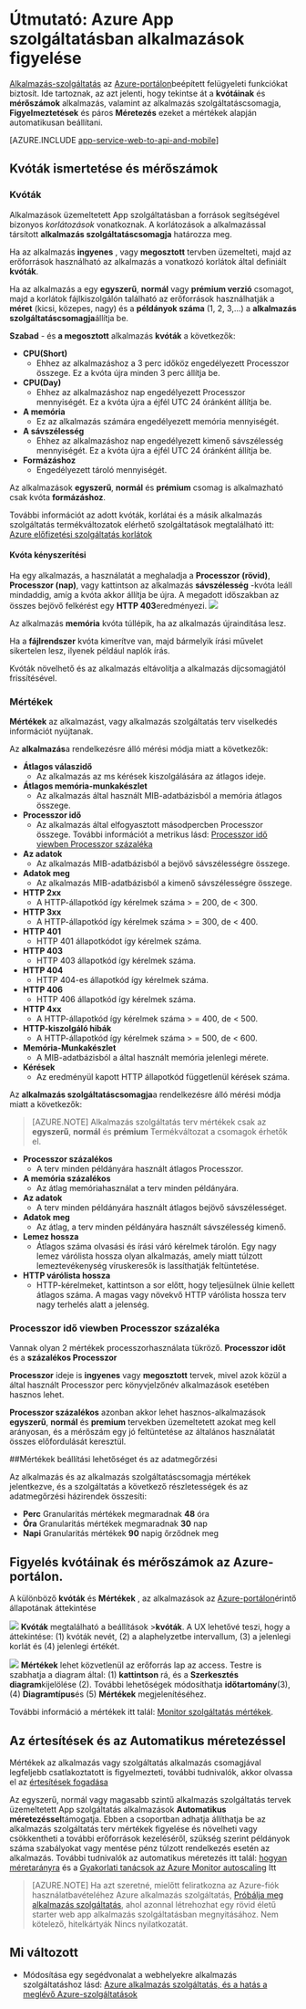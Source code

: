 <properties
    pageTitle="Azure App szolgáltatásban alkalmazásainak figyelése"
    description="Megtudhatja, hogy miként figyelheti az alkalmazások Azure App szolgáltatásban az Azure portál használatával."
    services="app-service"
    documentationCenter=""
    authors="btardif"
    manager="wpickett"
    editor="mollybos"/>

<tags
    ms.service="app-service"
    ms.workload="na"
    ms.tgt_pltfrm="na"
    ms.devlang="na"
    ms.topic="article"
    ms.date="09/07/2016"
    ms.author="byvinyal"/>

# <a name="how-to-monitor-apps-in-azure-app-service"></a>Útmutató: Azure App szolgáltatásban alkalmazások figyelése

[Alkalmazás-szolgáltatás](http://go.microsoft.com/fwlink/?LinkId=529714) az [Azure-portálon](https://portal.azure.com)beépített felügyeleti funkciókat biztosít.
Ide tartoznak, az azt jelenti, hogy tekintse át a **kvótáinak** és **mérőszámok** alkalmazás, valamint az alkalmazás szolgáltatáscsomagja, **Figyelmeztetések** és páros **Méretezés** ezeket a mértékek alapján automatikusan beállítani.

[AZURE.INCLUDE [app-service-web-to-api-and-mobile](../../includes/app-service-web-to-api-and-mobile.md)]

## <a name="understanding-quotas-and-metrics"></a>Kvóták ismertetése és mérőszámok

### <a name="quotas"></a>Kvóták

Alkalmazások üzemeltetett App szolgáltatásban a források segítségével bizonyos *korlátozások* vonatkoznak. A korlátozások a alkalmazással társított **alkalmazás szolgáltatáscsomagja** határozza meg.

Ha az alkalmazás **ingyenes** , vagy **megosztott** tervben üzemelteti, majd az erőforrások használható az alkalmazás a vonatkozó korlátok által definiált **kvóták**.

Ha az alkalmazás a egy **egyszerű**, **normál** vagy **prémium verzió** csomagot, majd a korlátok fájlkiszolgálón található az erőforrások használhatják a **méret** (kicsi, közepes, nagy) és a **példányok száma** (1, 2, 3,...) a **alkalmazás szolgáltatáscsomagja**állítja be.

**Szabad** - és **a megosztott** alkalmazás **kvóták** a következők:

* **CPU(Short)**
   * Ehhez az alkalmazáshoz a 3 perc időköz engedélyezett Processzor összege. Ez a kvóta újra minden 3 perc állítja be.
* **CPU(Day)**
   * Ehhez az alkalmazáshoz nap engedélyezett Processzor mennyiségét. Ez a kvóta újra a éjfél UTC 24 óránként állítja be.
* **A memória**
   * Ez az alkalmazás számára engedélyezett memória mennyiségét.
* **A sávszélesség**
   * Ehhez az alkalmazáshoz nap engedélyezett kimenő sávszélesség mennyiségét.
   Ez a kvóta újra a éjfél UTC 24 óránként állítja be.
* **Formázáshoz**
   * Engedélyezett tároló mennyiségét.

Az alkalmazások **egyszerű**, **normál** és **prémium** csomag is alkalmazható csak kvóta **formázáshoz**.

További információt az adott kvóták, korlátai és a másik alkalmazás szolgáltatás termékváltozatok elérhető szolgáltatások megtalálható itt: [Azure előfizetési szolgáltatás korlátok](../azure-subscription-service-limits.md#app-service-limits)

#### <a name="quota-enforcement"></a>Kvóta kényszerítési

Ha egy alkalmazás, a használatát a meghaladja a **Processzor (rövid)**, **Processzor (nap)**, vagy kattintson az alkalmazás **sávszélesség** -kvóta leáll mindaddig, amíg a kvóta akkor állítja be újra. A megadott időszakban az összes bejövő felkérést egy **HTTP 403**eredményezi.
![][http403]

Az alkalmazás **memória** kvóta túllépik, ha az alkalmazás újraindítása lesz.

Ha a **fájlrendszer** kvóta kimerítve van, majd bármelyik írási művelet sikertelen lesz, ilyenek például naplók írás.

Kvóták növelhető és az alkalmazás eltávolítja a alkalmazás díjcsomagjától frissítésével.

### <a name="metrics"></a>Mértékek

**Mértékek** az alkalmazást, vagy alkalmazás szolgáltatás terv viselkedés információt nyújtanak.

Az **alkalmazás**a rendelkezésre álló mérési módja miatt a következők:

* **Átlagos válaszidő**
   * Az alkalmazás az ms kérések kiszolgálására az átlagos ideje.
* **Átlagos memória-munkakészlet**
   * Az alkalmazás által használt MIB-adatbázisból a memória átlagos összege.
* **Processzor idő**
   * Az alkalmazás által elfogyasztott másodpercben Processzor összege. További információt a metrikus lásd: [Processzor idő viewben Processzor százaléka](#cpu-time-vs-cpu-percentage)
* **Az adatok**
   * Az alkalmazás MIB-adatbázisból a bejövő sávszélességre összege.
* **Adatok meg**
   * Az alkalmazás MIB-adatbázisból a kimenő sávszélességre összege.
* **HTTP 2xx**
   * A HTTP-állapotkód így kérelmek száma > = 200, de < 300.
* **HTTP 3xx**
   * A HTTP-állapotkód így kérelmek száma > = 300, de < 400.
* **HTTP 401**
   * HTTP 401 állapotkódot így kérelmek száma.
* **HTTP 403**
   * HTTP 403 állapotkód így kérelmek száma.
* **HTTP 404**
   * HTTP 404-es állapotkód így kérelmek száma.
* **HTTP 406**
   * HTTP 406 állapotkód így kérelmek száma.
* **HTTP 4xx**
   * A HTTP-állapotkód így kérelmek száma > = 400, de < 500.
* **HTTP-kiszolgáló hibák**
   * A HTTP-állapotkód így kérelmek száma > = 500, de < 600.
* **Memória-Munkakészlet**
   * A MIB-adatbázisból a által használt memória jelenlegi mérete.
* **Kérések**
   * Az eredményül kapott HTTP állapotkód függetlenül kérések száma.

Az **alkalmazás szolgáltatáscsomagja**a rendelkezésre álló mérési módja miatt a következők:

>[AZURE.NOTE] Alkalmazás szolgáltatás terv mértékek csak az **egyszerű**, **normál** és **prémium** Termékváltozat a csomagok érhetők el.

* **Processzor százalékos**
   * A terv minden példányára használt átlagos Processzor.
* **A memória százalékos**
   * Az átlag memóriahasználat a terv minden példányára.
* **Az adatok**
   * A terv minden példányára használt átlagos bejövő sávszélességet.
* **Adatok meg**
   * Az átlag, a terv minden példányára használt sávszélesség kimenő.
* **Lemez hossza**
   * Átlagos száma olvasási és írási váró kérelmek tárolón. Egy nagy lemez várólista hossza olyan alkalmazás, amely miatt túlzott lemeztevékenység víruskeresők is lassíthatják feltüntetése.
* **HTTP várólista hossza**
   * HTTP-kérelmeket, kattintson a sor előtt, hogy teljesülnek ülnie kellett átlagos száma. A magas vagy növekvő HTTP várólista hossza terv nagy terhelés alatt a jelenség.

### <a name="cpu-time-vs-cpu-percentage"></a>Processzor idő viewben Processzor százaléka
<!-- To do: Fix Anchor (#CPU-time-vs.-CPU-percentage) -->

Vannak olyan 2 mértékek processzorhasználata tükröző. **Processzor időt** és a **százalékos Processzor**

**Processzor** ideje is **ingyenes** vagy **megosztott** tervek, mivel azok közül a által használt Processzor perc könyvjelzőnév alkalmazások esetében hasznos lehet.

**Processzor százalékos** azonban akkor lehet hasznos-alkalmazások **egyszerű**, **normál** és **premium** tervekben üzemeltetett azokat meg kell arányosan, és a mérőszám egy jó feltüntetése az általános használatát összes előfordulását keresztül.

##<a name="metrics-granularity-and-retention-policy"></a>Mértékek beállítási lehetőséget és az adatmegőrzési

Az alkalmazás és az alkalmazás szolgáltatáscsomagja mértékek jelentkezve, és a szolgáltatás a következő részletességek és az adatmegőrzési házirendek összesíti:

 * **Perc** Granularitás mértékek megmaradnak **48** óra
 * **Óra** Granularitás mértékek megmaradnak **30** nap
 * **Napi** Granularitás mértékek **90** napig őrződnek meg

## <a name="monitoring-quotas-and-metrics-in-the-azure-portal"></a>Figyelés kvótáinak és mérőszámok az Azure-portálon.

A különböző **kvóták** és **Mértékek** , az alkalmazások az [Azure-portálon](https://portal.azure.com)érintő állapotának áttekintése

![][quotas]
**Kvóták** megtalálható a beállítások >**kvóták**. A UX lehetővé teszi, hogy a áttekintése: (1) kvóták nevét, (2) a alaphelyzetbe intervallum, (3) a jelenlegi korlát és (4) jelenlegi értékét.

![][metrics]
**Mértékek** lehet közvetlenül az erőforrás lap az access. Testre is szabhatja a diagram által: (1) **kattintson** rá, és a **Szerkesztés diagram**kijelölése (2).
További lehetőségek módosíthatja **időtartomány**(3), (4) **Diagramtípus**és (5) **Mértékek** megjelenítéséhez.  

További információ a mértékek itt talál: [Monitor szolgáltatás mértékek](../monitoring-and-diagnostics/insights-how-to-customize-monitoring.md).

## <a name="alerts-and-autoscale"></a>Az értesítések és az Automatikus méretezéssel
Mértékek az alkalmazás vagy szolgáltatás alkalmazás csomagjával legfeljebb csatlakoztatott is figyelmezteti, további tudnivalók, akkor olvassa el az [értesítések fogadása](../monitoring-and-diagnostics/insights-receive-alert-notifications.md)

Az egyszerű, normál vagy magasabb szintű alkalmazás szolgáltatás tervek üzemeltetett App szolgáltatás alkalmazások **Automatikus méretezéssel**támogatja. Ebben a csoportban adhatja állíthatja be az alkalmazás szolgáltatás terv mértékek figyelése és növelheti vagy csökkentheti a további erőforrások kezeléséről, szükség szerint példányok száma szabályokat vagy mentése pénz túlzott rendelkezés esetén az alkalmazás. További tudnivalók az automatikus méretezés itt talál: [hogyan méretarányra](../monitoring-and-diagnostics/insights-how-to-scale.md) és a [Gyakorlati tanácsok az Azure Monitor autoscaling](../monitoring-and-diagnostics/insights-autoscale-best-practices.md) Itt

>[AZURE.NOTE] Ha azt szeretné, mielőtt feliratkozna az Azure-fiók használatbavételéhez Azure alkalmazás szolgáltatás, [Próbálja meg alkalmazás szolgáltatás](http://go.microsoft.com/fwlink/?LinkId=523751), ahol azonnal létrehozhat egy rövid életű starter web app alkalmazás szolgáltatásban megnyitásához. Nem kötelező, hitelkártyák Nincs nyilatkozatát.

## <a name="whats-changed"></a>Mi változott
* Módosítása egy segédvonalat a webhelyekre alkalmazás szolgáltatáshoz lásd: [Azure alkalmazás szolgáltatás, és a hatás a meglévő Azure-szolgáltatások](http://go.microsoft.com/fwlink/?LinkId=529714)

[fzilla]:http://go.microsoft.com/fwlink/?LinkId=247914
[vmsizes]:http://go.microsoft.com/fwlink/?LinkID=309169



<!-- Images. -->
[http403]: ./media/web-sites-monitor/http403.png
[quotas]: ./media/web-sites-monitor/quotas.png
[metrics]: ./media/web-sites-monitor/metrics.png
